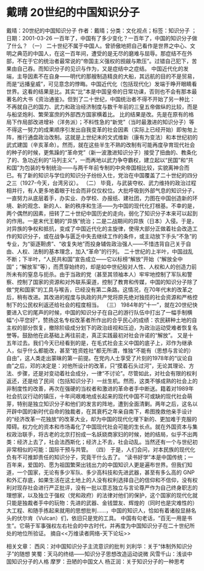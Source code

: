 # 戴晴  20世纪的中国知识分子

戴晴：20世纪的中国知识分子
作者：戴晴；分类：文化视点；标签：知识分子 ；日期：2001-03-26
一百年了，中国有了多少变化？一百年了，中国的知识分子做了什么？
（一）
二十世纪不属于中国人。曾骄傲地把自己看作是世界之中心、文明之典范的中国人，在这一百年间，遭受的是无尽的磨难与屈辱。那症结不在外部，不在于它的统治者最常说的“帝国主义强权的觊觎与欺压”。过错自己犯下，苦果由自己吞。而知识分子的见识与作为，又是症结中之症结。
中国近代化的发端，主导因素不在自身——明代的那艘制造精良的大船，其远航的目的不是贸易，而是“远播皇威”，可见意念的悖晦。中国近代化（包括现代化）发端于睁开眼睛看世界。这看的结果是比。其实“比”本是中国皇帝的日常功课，否则也不会有那本最著名的大书《资治通鉴》。但到了二十世纪，中国统治者不得不开始了另一种比：不再就自己的国力、武力和政治经济制度与数千年前的三皇五帝做纵的比较，而是与船坚炮利、繁荣富庶的外部西方国家横着比。
比的结果是改。先是在原有的格局下作局部改进增补（洋务派）；不料性急的“新党”（当时最激进的知识分子）等不得这一努力的成果顺序引发出自我变革的社会因素（实际上已经开始）即匆匆上阵，推行通盘政治改制。这就是上世纪末的文式维新（康有为变法）和本世纪初的武式建国（辛亥革命）。然而，就在这些半生不熟的改制有可能再度孕育现代社会的种子的时候，更焦躁的“革命党”（新一波激进知识分子）接受了扭曲的、教条化了的、急功近利的“马列主义”，一而再地以武力争夺霸权，建立起以“民国”和“共和国”为包装的专制统治——与两千年前专制的中央帝国相比较，实貌离神合而已。有了新的知识与学位的知识分子纷纷入仕，党治在中国覆盖了二十世纪的四分之三（1927-今天，台湾另议）。
（二）
毕竟，与武装夺权、武力维持的政治过程相并行，有人更多地着眼于社会而非仅仅权位。大批呼吸到外部气息的知识分子，一直努力从底层着手，办实业、办学校、办报纸、建社团，力图在中国创造新的环境、新的观念、新的人、新的秩序和生活——为中国的现代化打根基。不幸的是，两个偶然的因素，扭转了二十世纪中国历史的走向，弱化了知识分子本来可以起到的作用。一是末代王朝的“异族”统治；二是二战期间的异族（日本）入侵。于是，对异族的争权和抵抗，变成了中国近代化的主旋律，使得大部分正做着社会改造工作的知识分子，或在战争与匮乏中失去继续工作的条件，或主动放下手头“不急”的专业，为“驱逐靼虏”、“收复失地”而投身辅佐政治强人——不惜违背自己关于自由、人权、法制的基本理念，加入“革命”的行列。
二十世纪的上半叶，中国战乱不断；下半叶，“人民共和国”宣告成立——它以标榜“解放”开始（“解放全中国”；“解放军”等），而贯穿始终的，却是如中世纪般对人性、人权和人的创造力前所未有的窒息与扼杀。由于当政的党（甚至其领袖本人）牢牢地控制了军队和警察、控制了国家的资源和对外联系渠道，控制了教育和传媒，中国的知识分子除了做“党和国家”的工具与喉舌，已经没有第二条路。这情况，在70年代末的改革之后，稍有改进。其改进的程度与执政的共产党将原先绝对独揽的社会资源和严格控制下的公民权利返还给社会的程度相当。
（三）
1984年的“十一”，就在20世纪快要进入它的尾声的时候，中国的知识分子在自己的游行队伍中打出了一幅手制横幅“小平您好”，赞扬这名专权改革者所作出的合乎民心的成绩：农民耕种土地的自主权的部分恢复，撤除阶级成分划下的政治歧视和压迫，为政治运动受难者恢复名誉等。鼓励他在此基础上再往前走，真正实践最初对社会许诺的“解放”。
又是十五年过去。我们今天已经看到的是，在毛式社会主义中国的底子上，邓作为继承人，似乎什么都能改，甚至“姓资姓社”都无所谓，惟独“不能有（思想与言论的）自由”，这人类走出蒙昧的第一前提。在党内人士享受了片刻的1978年的“议论自由”之后，邓的决定是：对他所设计的改革，只“摸着石头过河”，无论其理论、方法、步骤，还是对变动着社会成分，一律“不讨论”。尽管如此，对社会有限的权利返还，还是给了民间（包括知识分子）一丝生机。然而，这类不够成熟的社会上的非制度性的改善，再次在强硬的当权者和激进的革命者手中断送。籍着对1989年社会抗议行动的镇压，十年间艰难地成长起来的现代中国不可或缺的现代社会萌芽，特别是独立知识分子和他们的发言的阵地，遭到全面清剿。两年之后，这名以开辟中国的新时代自命的独裁者，在其衰朽之年亲自南下，希图挽救他亲手设计的“经济改革一花独放”的改革大业，却为中国的现代化埋下新的、更加难于克服的障碍。权力化的资本和市场毒化了中国现代社会可能的生长点。就在外国资本与集权政治联手，将古老的北京打扮成一名妖娆商家妇的时候，她的结局，似乎不出两类：经济上去了，社会法西斯化；经济上不去，社会动乱。当然还有一个与世纪初非常相似的可能：国际干预与共管。
（四）
于是，人们会问，对本民族的现代化负有不可推卸责任的知识分子，究竟干什么去了。
“读书好学”本是中国传统；一百年来，爱国的、愿为祖国繁荣出钱出力的中国知识人更是遍布世界。但我们知道，一个国家，无论有多少军队、多少高科技和先进武器，甚至有多么高的 GNP和外汇存底，如果生活在这土地上的人没有权利选择自己的信仰和不信仰，没有权利对现存社会进行严正批评，没有一批以意志独立与言论尊严作为自己终身职志的理想家，以及独立于强权（党和政府）的法律对他们的保护，这个国家的现代化就只能是独裁者手中的玩物：先进的武器、金钱盟友、辉煌的（同时也是灾难性的）大工程、和随手拣起来就用的思想批判……，中国的知识人，恰如有着诸般显赫名头的伏尔肯（Vulcan）们，依旧只是党的工具。
中国有句老话，“百无一用是书生”。它萌于军事强权左右社会的中古时代，并再度为中国知识分子在二十世纪所处的地位所验证。
摘自<<万维读者网络-天下论坛>>

相关文章：
西风：对中国知识分子主流意识的批判
刘利华：关于“体制外知识分子”的随想
笑蜀：天马的终结——知识分子思想改造运动说微
风雪千山：浅谈中国知识分子的人格
摩罗：丑陋的中国文人
杨正润：关于知识分子的一种思考